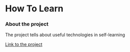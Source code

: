 # How To Learn

### About the project
The project tells about useful technologies in self-learning

[Link to the project](https://mestr3z.github.io/how-to-learn/)
